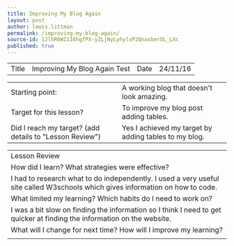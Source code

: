 ```yaml
---
title: Improving My Blog Again
layout: post
author: lewis.littman
permalink: /improving-my-blog-again/
source-id: 1JlhR6WI1I6hgfPX-yZLjNyLyhylxP2QnasberOL_LXc
published: true
---
```

<table>
  <tr>
    <td>Title</td>
    <td>Improving My Blog Again Test</td>
    <td>Date</td>
    <td>24/11/16</td>
  </tr>
</table>


<table>
  <tr>
    <td>Starting point:</td>
    <td>A working blog that doesn't look amazing.</td>
  </tr>
  <tr>
    <td>Target for this lesson?</td>
    <td>To improve my blog post adding tables.</td>
  </tr>
  <tr>
    <td>Did I reach my target? 
(add details to "Lesson Review")</td>
    <td>Yes I achieved my target by adding tables to my blog.</td>
  </tr>
</table>


<table>
  <tr>
    <td>Lesson Review</td>
  </tr>
  <tr>
    <td>How did I learn? What strategies were effective? </td>
  </tr>
  <tr>
    <td>I had to research what to do independently. I used a very useful site called W3schools which gives information on how to code.</td>
  </tr>
  <tr>
    <td>What limited my learning? Which habits do I need to work on? </td>
  </tr>
  <tr>
    <td>I was a bit slow on finding the information so I think I need to get quicker at finding the information on the website.</td>
  </tr>
  <tr>
    <td>What will I change for next time? How will I improve my learning?</td>
  </tr>
  <tr>
    <td></td>
  </tr>
</table>


